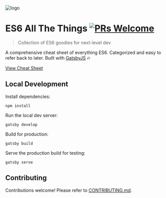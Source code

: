 ![logo](https://i.imgur.com/DHAPRHu.png)

# ES6 All The Things [![PRs Welcome](https://img.shields.io/badge/PRs-welcome-brightgreen.svg?style=flat-square)](http://makeapullrequest.com)

> Collection of ES6 goodies for next-level dev

A comprehensive cheat sheet of everything ES6. Categorized and easy to refer back to later. Built with [GatsbyJS](https://www.gatsbyjs.org/) 🔥

[View Cheat Sheet](https://melanieseltzer.github.io/es6-all-the-things/)

## Local Development

Install dependencies:

`npm install`

Run the local dev server:

`gatsby develop`

Build for production:

`gatsby build`

Serve the production build for testing:

`gatsby serve`

## Contributing

Contributions welcome! Please refer to [CONTRIBUTING.md](https://github.com/melanieseltzer/es6-all-the-things/blob/master/CONTRIBUTING.md).
